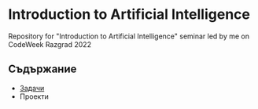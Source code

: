 # Introduction to Artificial Intelligence
Repository for "Introduction to Artificial Intelligence" seminar led by me on CodeWeek Razgrad 2022 

## Съдържание
- [Задачи](https://github.com/carolinepetrova/introduction_to_AI/blob/main/tasks.md)
- Проекти
